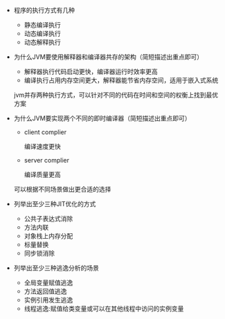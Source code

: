 + 程序的执行方式有几种
  + 静态编译执行
  + 动态编译执行
  + 动态解释执行
+ 为什么JVM要使用解释器和编译器共存的架构（简短描述出重点即可）
  
  + 解释器执行代码启动更快，编译器运行时效率更高
  + 编译执行占用内存空间更大，解释器能节省内存空间，适用于嵌入式系统
  
  jvm并存两种执行方式，可以针对不同的代码在时间和空间的权衡上找到最优方案
+ 为什么JVM要实现两个不同的即时编译器（简短描述出重点即可）
  
  + client complier
  
    编译速度更快
  
  + server complier
  
    编译质量更高
  
  可以根据不同场景做出更合适的选择
+ 列举出至少三种JIT优化的方式
  
  + 公共子表达式消除
  + 方法内联
  + 对象栈上内存分配
  + 标量替换
  + 同步锁消除
+ 列举出至少三种逃逸分析的场景
  
  + 全局变量赋值逃逸
  + 方法返回值逃逸
  + 实例引用发生逃逸
  + 线程逃逸:赋值给类变量或可以在其他线程中访问的实例变量
